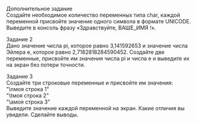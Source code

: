 Дополнительное задание 
<br>Создайте необходимое количество переменных типа char,
каждой переменной присвойте значение одного символа в формате UNICODE. Выведите в консоль
фразу «Здравствуйте, ВАШЕ_ИМЯ !».

Задание 2
<br>Дано значение числа pi, которое равно 3,141592653 и значение числа Эйлера е, которое равно
2,7182818284590452. Создайте две переменные, присвойте им значения числа pi и числа е и выведите
их на экран без потери точности.

Задание 3
<br>Создайте три строковые переменные и присвойте им значения:
<br>"\nмоя строка 1"
<br>"\tмоя строка 2"
<br>"\aмоя строка 3"
<br>Выведите значение каждой переменной на экран. Какие отличия вы увидели. Сделайте выводы.